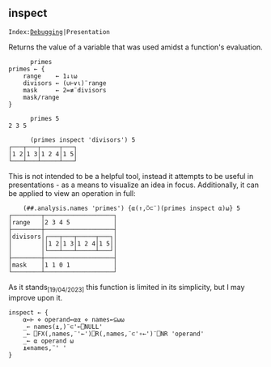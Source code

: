 <section>

# inspect

<code>Index:[Debugging](../debugging.html)|Presentation</code>

</section>

<section class="function">

Returns the value of a variable that was used amidst a function's evaluation.

```
      primes
primes ← {
    range    ← 1↓⍳⍵
    divisors ← (∪⊢∨⍳)¨range
    mask     ← 2=≢¨divisors
    mask/range
}

      primes 5
2 3 5

      (primes inspect 'divisors') 5
┌───┬───┬─────┬───┐
│1 2│1 3│1 2 4│1 5│
└───┴───┴─────┴───┘
```

This is not intended to be a helpful tool, instead it attempts to be useful in presentations - as a means to visualize an idea in focus. Additionally, it can be applied to view an operation in full:

```
    (##.analysis.names 'primes') {⍺(↑,⍥⊂¨)(primes inspect ⍺)⍵} 5
┌────────┬───────────────────┐
│range   │2 3 4 5            │
├────────┼───────────────────┤
│divisors│┌───┬───┬─────┬───┐│
│        ││1 2│1 3│1 2 4│1 5││
│        │└───┴───┴─────┴───┘│
├────────┼───────────────────┤
│mask    │1 1 0 1            │
└────────┴───────────────────┘
```

As it stands<sub>[19/04/2023]</sub> this function is limited in its simplicity, but I may improve upon it.

</section>

<section class="function">

```
inspect ← {
    ⍺←⊢ ⋄ operand←⍺⍺ ⋄ names←⊆⍵⍵
    _← names(⍎,)¨⊂'←⎕NULL'
    _← ⎕FX(,names,¨'←')⎕R(,names,¨⊂'∘←')¨⎕NR 'operand'
    _← ⍺ operand ⍵
    ⍎∊names,¨' '
}
```

</section>
